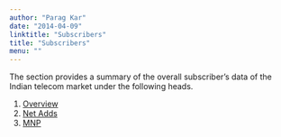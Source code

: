 ```yaml
---
author: "Parag Kar"
date: "2014-04-09"
linktitle: "Subscribers"
title: "Subscribers"
menu: ""
---
```



The section provides a summary of the overall subscriber’s data of the Indian telecom market under the following heads.

1. [Overview](https://paragkar.wordpress.com/overview/)
1. [Net Adds](https://paragkar.wordpress.com/net-adds/)
1. [MNP](https://paragkar.wordpress.com/mnp/)

